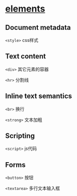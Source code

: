 # [elements](https://developer.mozilla.org/en-US/docs/Web/HTML/Element)

## Document metadata

`<style>` css样式

## Text content

`<div>` 其它元素的容器

`<hr>` 分割线

## Inline text semantics

`<br>` 换行

`<strong>` 文本加粗

## Scripting

`<script>` js代码

## Forms

`<button>` 按钮

`<textarea>` 多行文本输入框
